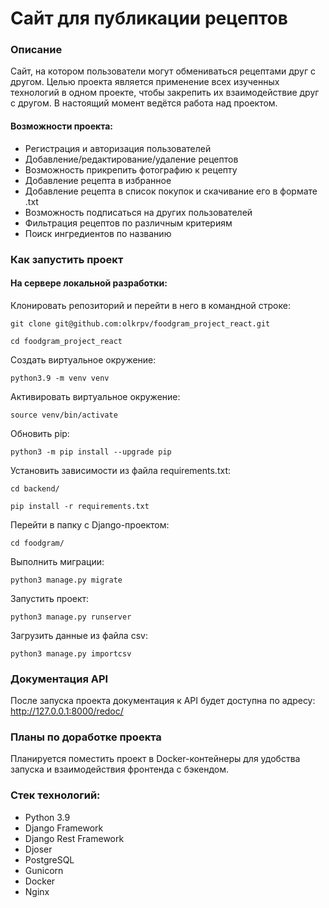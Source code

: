 # Сайт для публикации рецептов

### Описание

Сайт, на котором пользователи могут обмениваться рецептами друг с другом. Целью проекта является применение всех изученных технологий в одном проекте, чтобы закрепить их взаимодействие друг с другом. В настоящий момент ведётся работа над проектом.

#### Возможности проекта:
- Регистрация и авторизация пользователей
- Добавление/редактирование/удаление рецептов
- Возможность прикрепить фотографию к рецепту
- Добавление рецепта в избранное
- Добавление рецепта в список покупок и скачивание его в формате .txt
- Возможность подписаться на других пользователей
- Фильтрация рецептов по различным критериям
- Поиск ингредиентов по названию

### Как запустить проект
#### На сервере локальной разработки:

Клонировать репозиторий и перейти в него в командной строке:

```
git clone git@github.com:olkrpv/foodgram_project_react.git
```

```
cd foodgram_project_react
```

Cоздать виртуальное окружение:

```
python3.9 -m venv venv
```

Активировать виртуальное окружение:
```
source venv/bin/activate
```

Обновить pip:

```
python3 -m pip install --upgrade pip
```

Установить зависимости из файла requirements.txt:

```
cd backend/
```

```
pip install -r requirements.txt
```

Перейти в папку с Django-проектом:

```
cd foodgram/
```

Выполнить миграции:

```
python3 manage.py migrate
```

Запустить проект:

```
python3 manage.py runserver
```

Загрузить данные из файла csv:

```
python3 manage.py importcsv
```

### Документация API

После запуска проекта документация к API будет доступна по адресу:
http://127.0.0.1:8000/redoc/

### Планы по доработке проекта
Планируется поместить проект в Docker-контейнеры для удобства запуска и взаимодействия фронтенда с бэкендом.

### Стек технологий:
- Python 3.9
- Django Framework
- Django Rest Framework
- Djoser
- PostgreSQL
- Gunicorn
- Docker
- Nginx
